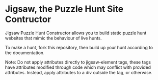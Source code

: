 # Jigsaw, the Puzzle Hunt Site Contructor
Jigsaw Puzzle Hunt Constructor allows you to build static puzzle hunt websites that mimic the behaviour of live hunts.

To make a hunt, fork this repository, then build up your hunt according to the documentation.

Note: Do not apply attributes directly to jigsaw-element tags, these tags have attributes modified through code which may conflict with provided attributes.
Instead, apply attributes to a div outside the tag, or otherwise.